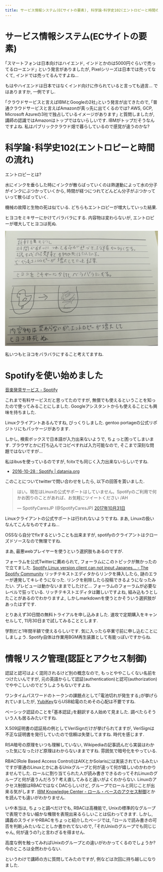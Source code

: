 ```yaml
---
title: サービス情報システム(ECサイトの要素), 科学論･科学史102(エントロピーと時間の流れ), Spotifyを使い始めました, 情報リスク管理(認証とアクセス制御)
---
```


# サービス情報システム(ECサイトの要素)

｢スマートフォンは日本向けはハイエンド,
インドとかのは5000円ぐらいで売ってるローエンド｣
という発言がありましたが,
Pixelシリーズは日本では売ってなくて,
インドでは売ってるんですよね…

もはやハイエンドは日本ではなくインド向けに作られていると言っても過言…
ではありますか,
一例ですし.

｢クラウドサービスと言えばIBMとGoogleの2社｣という発言が出てきたので,
｢普通クラウドサービスと言えばAmazonが真っ先に出てくるのでは?
AWS, GCP, Microsoft Azureの3社で独占しているイメージがあります｣
と質問しましたが,
講師の認識ではAmazonはトップではないらしいです.
IBMがトップだそうなんですよね.
私はパブリッククラウド畑で暮らしているので感覚が違うのかな?

# 科学論･科学史102(エントロピーと時間の流れ)

エントロピーとは?

水にインクを垂らした時にインクが散らばっていくのは熱運動によって水の分子がインクにぶつかっていくから,
時間が経つにつれてどんどん分子がぶつかっていって散らばっていく.

機械の故障と生物の死は似ている.
どちらもエントロピーが増大していった結果.

ヒヨコをミキサーにかけてバラバラにする.
内容物は変わらないが,
エントロピーが増大してヒヨコは死ぬ.

![リアクションペーパー](/asset/IMG_20171031_120057.jpg)

私いつもヒヨコをバラバラにすること考えてますね.

# Spotifyを使い始めました

[音楽発見サービス - Spotify](https://www.spotify.com/jp/info/)

これまで有料サービスだと思ってたのですが,
無償でも使えるということを知ったので使ってみることにしました.
Googleアシスタントからも使えることにも興味を持ちました.

Linuxクライアントあるんですね,
びっくりしました.
gentoo portageの公式リポジトリにもパッケージがあります.

しかし,
検索ボックスで日本語が入力出来ないようで,
ちょっと困ってしまいます.
ブラウザとかに打ち込んでコピペすれば入力可能なので,
そこまで深刻な問題ではないですが…

私はibusを使っているのですが,
fcitxでも同じく入力出来ないらしいですね.

* [2016-10-28 : Spotify | datania.org](http://datania.org/item/4069)

このことについてtwitterで問い合わせをしたら,
以下の回答を貰いました.

<blockquote class="twitter-tweet" data-lang="ja"><p lang="ja" dir="ltr">はい。現在はLinuxの公式サポートはしていません。Spotifyのご利用で何かお困りのことがあれば、お気軽にツイートください /AH</p>&mdash; SpotifyCaresJP (@SpotifyCaresJP) <a href="https://twitter.com/SpotifyCaresJP/status/925222706181820416?ref_src=twsrc%5Etfw">2017年10月31日</a></blockquote>

Linuxクライアントの公式サポートは行われないようですね.
まあ,
Linuxの扱いなんてこんなものですよね…

OSSなら自分でfixするということも出来ますが,
spotifyのクライアントはクローズドソースなので無理ですね.

まあ,
最悪webプレイヤーを使うという選択肢もあるのですが.

フォーラムを公式Twitterに薦められて,
フォーラムにこのトピックが無かったので立てました.
[Spotify Linux version client can not input Japanes... - The Spotify Community](https://community.spotify.com/t5/Desktop-Linux-Windows-Web-Player/Spotify-Linux-version-client-can-not-input-Japanese/m-p/2908140#M209125)
リッチテキストエディタからリンクを挿入したら,
謎のエラーが連発してキレそうになった.
リンクを削除したら投稿できるようになったみたい.
プレビューは動かないままでしたけど…
フォーラムのフォーラムが必要なレベルで狂っている.
リッチテキストエディタは難しいですよね,
組み込もうとしたことがあるのでわかりますよ,
しかしmarkdownを使うとかそういう選択肢があったはずです.

とりあえず30日間の無料トライアルを申し込みました.
速攻で定期購入をキャンセルして,
11月30日まで試してみることとします.

学割だと1年間半額で使えるらしいです.
気に入ったら卒業寸前に申し込むことにしましょう.
Spotify自体は作業用BGM再生装置として有能っぽいですからね.

# 情報リスク管理(認証とアクセス制御)

認証と認可はよく混同されるけど別の概念なので,
もっとややこしくない名前をつけたいんですが,
元の英語からして認証(authentication)と認可(authorization)でややこしいのでどうしようもないですよね.

ワンタイムパスワードのトークンの課題点として｢電池切れが発生する｣が挙げられていましたが,
[YubiKey](https://yubikey.yubion.com/)ならUSB給電のためその心配は不要ですね.

ベーシック認証のことを｢基本認証｣を翻訳する人始めて見ました.
調べたらそういう人も居るみたいですね.

X.509証明書の認証局の例としてVeriSignだけが挙げられてますが,
VeriSignは不正な証明書を発行していたので信頼は失墜してますね.
時代を感じます.

RSA暗号の原理をいつも理解していない,
Wikipediaの記事読んだら実装はわかった気になったけど原理はわからないままですね.
雰囲気で暗号化をやっている.

RBAC(Role Based Access Control)はAIXとかSolarisには実装されているみたいですが普通のLinuxとかにあるUnixグループと何が違って何が嬉しいのかわかりませんでした.
ロールに割り当てられた人が読み書きできるのってそれLinuxのグループと何が違うんだろう?
考え直してみると違いがよくわからない.
Linuxのアクセス制御はRBACではなくDACらしいけど,
グループでロールと同じことが出来る気がします.
[IBM Knowledge Center - ロール・ベースのアクセス制御](https://www.ibm.com/support/knowledgecenter/ja/ssw_aix_61/com.ibm.aix.security/rbac.htm)とかを読んでも違いがわかりません.

いや本当は,
ちょっと調べだけでも,
RBACは高機能で,
Unixの標準的なグループで表現できない細かな権限を表現出来るらしいことは伝わってきます.
しかし,
講義のスライドやRBACをちょっと紹介したページでは,
｢ロールで読み書きの可否を判断｣みたいなことしか書かれてないので,
｢それUnixのグループでも同じじゃん,
何が違うの?｣と言わざるを得ません.

高度な例を触ってみればUnixのグループとの違いがわかってくるのでしょうか?
今のところは全然わからない.

というわけで講師の方に質問してみたのですが,
例などは次回に持ち越しになりました.
